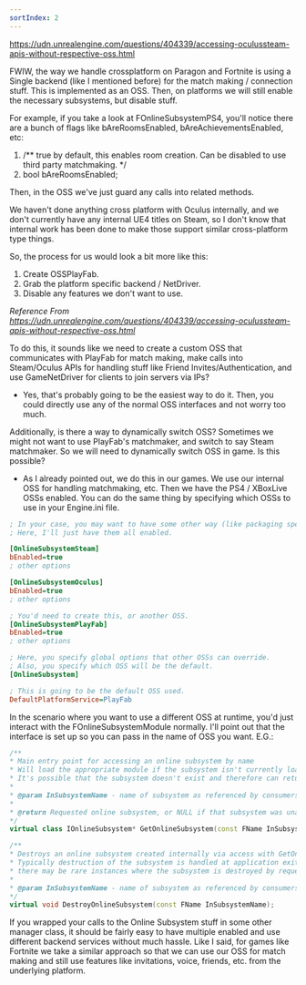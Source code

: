 ```yaml
---
sortIndex: 2
---
```


<https://udn.unrealengine.com/questions/404339/accessing-oculussteam-apis-without-respective-oss.html>

FWIW, the way we handle crossplatform on Paragon and Fortnite is using a Single backend (like I mentioned before) for the match making / connection stuff. This is implemented as an OSS. Then, on platforms we will still enable the necessary subsystems, but disable stuff.

For example, if you take a look at FOnlineSubsystemPS4, you'll notice there are a bunch of flags like bAreRoomsEnabled, bAreAchievementsEnabled, etc:

1. /\** true by default, this enables room creation. Can be disabled to use third party matchmaking. */
1. bool bAreRoomsEnabled;

Then, in the OSS we've just guard any calls into related methods.

We haven't done anything cross platform with Oculus internally, and we don't currently have any internal UE4 titles on Steam, so I don't know that internal work has been done to make those support similar cross-platform type things.

So, the process for us would look a bit more like this:

1. Create OSSPlayFab.
1. Grab the platform specific backend / NetDriver.
1. Disable any features we don't want to use.

*Reference From <https://udn.unrealengine.com/questions/404339/accessing-oculussteam-apis-without-respective-oss.html>*

To do this, it sounds like we need to create a custom OSS that communicates with PlayFab for match making, make calls into Steam/Oculus APIs for handling stuff like Friend Invites/Authentication, and use GameNetDriver for clients to join servers via IPs?

- Yes, that's probably going to be the easiest way to do it. Then, you could directly use any of the normal OSS interfaces and not worry too much.

Additionally, is there a way to dynamically switch OSS? Sometimes we might not want to use PlayFab's matchmaker, and switch to say Steam matchmaker. So we will need to dynamically switch OSS in game. Is this possible?

- As I already pointed out, we do this in our games. We use our internal OSS for handling matchmaking, etc. Then we have the PS4 / XBoxLive OSSs enabled. You can do the same thing by specifying which OSSs to use in your Engine.ini file.

```ini
; In your case, you may want to have some other way (like packaging specific scripts / inis) that enable / disable OSS.
; Here, I'll just have them all enabled.

[OnlineSubsystemSteam]
bEnabled=true
; other options

[OnlineSubsystemOculus]
bEnabled=true
; other options

; You'd need to create this, or another OSS.
[OnlineSubsystemPlayFab]
bEnabled=true
; other options

; Here, you specify global options that other OSSs can override.
; Also, you specify which OSS will be the default.
[OnlineSubsystem]

; This is going to be the default OSS used.
DefaultPlatformService=PlayFab
```

In the scenario where you want to use a different OSS at runtime, you'd just interact with the FOnlineSubsystemModule normally. I'll point out that the interface is set up so you can pass in the name of OSS you want. E.G.:

```cpp
/**
* Main entry point for accessing an online subsystem by name
* Will load the appropriate module if the subsystem isn't currently loaded
* It's possible that the subsystem doesn't exist and therefore can return NULL
*
* @param InSubsystemName - name of subsystem as referenced by consumers
*
* @return Requested online subsystem, or NULL if that subsystem was unable to load or doesn't exist
*/
virtual class IOnlineSubsystem* GetOnlineSubsystem(const FName InSubsystemName = NAME_None);

/**
* Destroys an online subsystem created internally via access with GetOnlineSubsystem
* Typically destruction of the subsystem is handled at application exit, but
* there may be rare instances where the subsystem is destroyed by request
*
* @param InSubsystemName - name of subsystem as referenced by consumers
*/
virtual void DestroyOnlineSubsystem(const FName InSubsystemName);
```

If you wrapped your calls to the Online Subsystem stuff in some other manager class, it should be fairly easy to have multiple enabled and use different backend services without much hassle. Like I said, for games like Fortnite we take a similar approach so that we can use our OSS for match making and still use features like invitations, voice, friends, etc. from the underlying platform.
